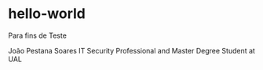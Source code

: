 # hello-world
Para fins de Teste

João Pestana Soares
IT Security Professional and Master Degree Student at UAL
